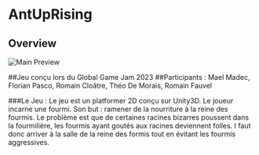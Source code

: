 # AntUpRising

## Overview
![Main Preview](assets/img/main.png)

##Jeu conçu lors du Global Game Jam 2023
##Participants : Mael Madec, Florian Pasco, Romain Cloâtre, Théo De Morais, Romain Fauvel

###Le Jeu :
Le jeu est un platformer 2D conçu sur Unity3D.
Le joueur incarne une fourmi. Son but : ramener de la nourriture à la reine des fourmis. Le problème est que de certaines racines bizarres poussent dans la fourmilière, les fourmis ayant goutés aux racines deviennent folles.
I faut donc arriver à la salle de la reine des formis tout en évitant les fourmis aggressives.
